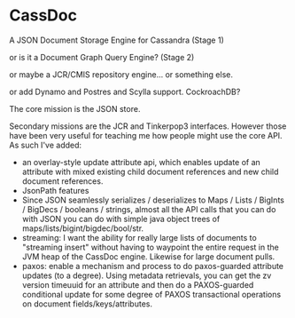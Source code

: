 # CassDoc
A JSON Document Storage Engine for Cassandra (Stage 1)

or is it a Document Graph Query Engine? (Stage 2)

or maybe a JCR/CMIS repository engine... or something else. 

or add Dynamo and Postres and Scylla support. CockroachDB?

The core mission is the JSON store.

Secondary missions are the JCR and Tinkerpop3 interfaces. However those have been very useful for teaching me how people might use the core API. As such I've added:

- an overlay-style update attribute api, which enables update of an attribute with mixed existing child document references and new child document references. 
- JsonPath features
- Since JSON seamlessly serializes / deserializes to Maps / Lists / BigInts / BigDecs / booleans / strings, almost all the API calls that you can do with JSON you can do with simple java object trees of maps/lists/bigint/bigdec/bool/str. 
- streaming: I want the ability for really large lists of documents to "streaming insert" without having to waypoint the entire request in the JVM heap of the CassDoc engine. Likewise for large document pulls. 
- paxos: enable a mechanism and process to do paxos-guarded attribute updates (to a degree). Using metadata retrievals, you can get the zv version timeuuid for an attribute and then do a PAXOS-guarded conditional update for some degree of PAXOS transactional operations on document fields/keys/attributes.

